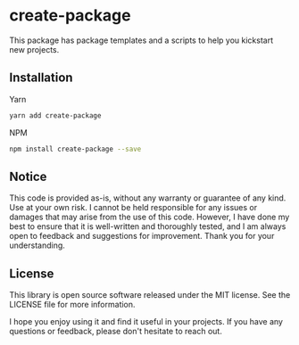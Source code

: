 <!-- infuser start title -->

# create-package

<!-- infuser end title -->

<!-- infuser start description -->

This package has package templates and a scripts to help you kickstart new projects.

<!-- infuser end description -->

<!-- infuser start installation -->

## Installation

Yarn

```bash
yarn add create-package
```

NPM

```bash
npm install create-package --save
```

<!-- infuser end installation -->

<!-- infuser start usage -->
<!-- infuser end usage -->

<!-- infuser start development -->
<!-- infuser end development -->

<!-- infuser start notes -->

## Notice

This code is provided as-is, without any warranty or guarantee of any kind. Use at your own risk. I cannot be held responsible for any issues or damages that may arise from the use of this code. However, I have done my best to ensure that it is well-written and thoroughly tested, and I am always open to feedback and suggestions for improvement. Thank you for your understanding.

<!-- infuser end notes -->

<!-- infuser start license -->

## License

This library is open source software released under the MIT license. See the LICENSE file for more information.

I hope you enjoy using it and find it useful in your projects. If you have any questions or feedback, please don't hesitate to reach out.

<!-- infuser end license -->
